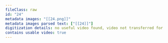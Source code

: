 ```yaml
---
fileClass: raw
id: "24"
metadata images: "[[24.png]]"
metadata images parsed text: ["[[24]]"]
digitization details: no useful video found, video not transferred for parsing
contains usable video: true
---
```

